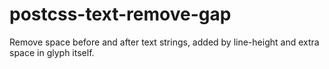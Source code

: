 # postcss-text-remove-gap
Remove space before and after text strings, added by line-height and extra space in glyph itself.
